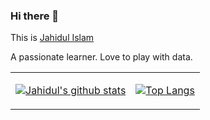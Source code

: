 ### Hi there 👋
This is [Jahidul Islam](http://jahidul007.github.io/)

A passionate learner. Love to play with data.

<table cellspacing="0" cellpadding="0" style="border: none">
  <tr>
    <td>
      
[![Jahidul's github stats](https://github-readme-stats.vercel.app/api?username=jahidul007&count_private=true&show_icons=true&theme=tokyonight)](https://github.com/jahidul007)      
    </td>
    <td>
      
[![Top Langs](https://github-readme-stats.vercel.app/api/top-langs/?username=jahidul007&layout=compact&theme=tokyonight)](https://github.com/anuraghazra/jahidul007)        
    </td>
    </tr> 

<!--
**Jahidul007/jahidul007** is a ✨ _special_ ✨ repository because its `README.md` (this file) appears on your GitHub profile.

Here are some ideas to get you started:

- 🔭 I’m currently working on ...
- 🌱 I’m currently learning ...
- 👯 I’m looking to collaborate on ...
- 🤔 I’m looking for help with ...
- 💬 Ask me about ...
- 📫 How to reach me: ...
- 😄 Pronouns: ...
- ⚡ Fun fact: ...
-->
